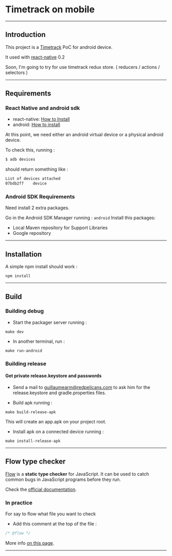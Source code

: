 # Timetrack on mobile

***********************
Introduction
------------------

This project is a [Timetrack](https://github.com/redpelicans/timetrack/) PoC for android device.

It used with [react-native](https://facebook.github.io/react-native/) 0.2

Soon, I'm going to try for use timetrack redux store. ( reducers / actions / selectors )


***********************
Requirements
------------------

### React Native and android sdk

- react-native: [How to Install](https://facebook.github.io/react-native/docs/getting-started.html)
- android: [How to install](https://facebook.github.io/react-native/docs/android-setup.html#content)

At this point, we need either an android virtual device or a physical android device.

To check this, running  :
```sh
$ adb devices
```
should return something like :

```sh
List of devices attached
07bdb2f7	device
```

### Android SDK Requirements
Need install 2 extra packages.

Go in the Android SDK Manager running : ``` android ```
Install this packages:
- Local Maven repository for Support Libraries
- Google repository

***********************
Installation
------------------
A simple npm install should work :
```
npm install
```

***********************
Build
------------------
### Building debug
- Start the packager server running :
```
make dev
```

- In another terminal, run :
```
make run-android
```

### Building release
#### Get private release.keystore and passwords
- Send a mail to guillaumearm@redpelicans.com to ask him for the release.keystore and gradle.properties files.

- Build apk running :
```
make build-release-apk
```
This will create an app.apk on your project root.

- Install apk on a connected device running :
```
make install-release-apk
```

***********************
Flow type checker
------------------
[Flow](http://flowtype.org/) is a **static type checker** for JavaScript. It can be used to catch common bugs in JavaScript programs before they run.

Check the [official documentation](http://flowtype.org/docs/).

### In practice
For say to flow what file you want to check
- Add this comment at the top of the file :
```javascript
/* @flow */
```

More info [on this page](http://flowtype.org/docs/existing.html).

***************************
